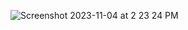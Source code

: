 ![Screenshot 2023-11-04 at 2 23 24 PM](https://github.com/alexandrab319/alexandrab319/assets/120283002/f4acd529-6336-4935-b644-ea989618a0fe)

<!--
**alexandrab319/alexandrab319** is a ✨ _special_ ✨ repository because its `README.md` (this file) appears on your GitHub profile.

### Hi there 👋  

- 🧩 I’m currently working on something cool! 
- ✨ I’m currently learning about machine learning and AI

Here are some ideas to get you started:

- 🔭 I’m currently working on something cool! 
- 🌱 I’m currently learning about machine learning and AI
- 📫 How to reach me: https://www.linkedin.com/in/alexborriello/
- 📮 How to reach me: LinkedIn
-->
